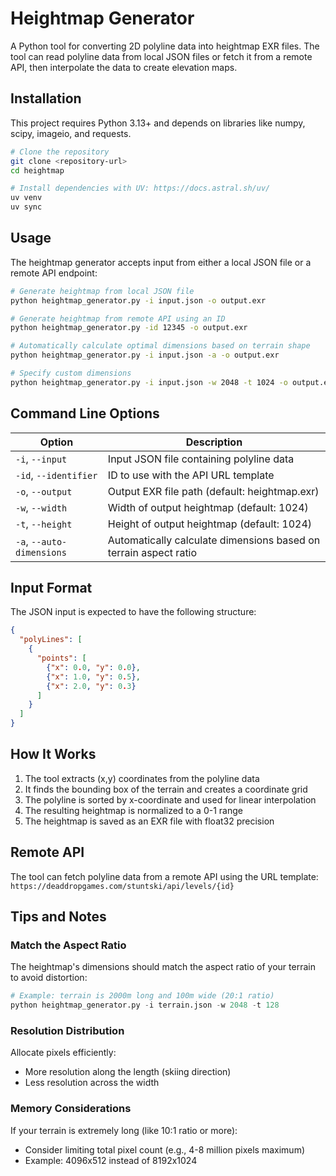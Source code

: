 # Heightmap Generator

A Python tool for converting 2D polyline data into heightmap EXR files. The tool can read polyline data from local JSON files or fetch it from a remote API, then interpolate the data to create elevation maps.

## Installation

This project requires Python 3.13+ and depends on libraries like numpy, scipy, imageio, and requests.

```bash
# Clone the repository
git clone <repository-url>
cd heightmap

# Install dependencies with UV: https://docs.astral.sh/uv/
uv venv
uv sync
```

## Usage

The heightmap generator accepts input from either a local JSON file or a remote API endpoint:

```bash
# Generate heightmap from local JSON file
python heightmap_generator.py -i input.json -o output.exr

# Generate heightmap from remote API using an ID
python heightmap_generator.py -id 12345 -o output.exr

# Automatically calculate optimal dimensions based on terrain shape
python heightmap_generator.py -i input.json -a -o output.exr

# Specify custom dimensions
python heightmap_generator.py -i input.json -w 2048 -t 1024 -o output.exr
```

## Command Line Options

| Option | Description |
|--------|-------------|
| `-i`, `--input` | Input JSON file containing polyline data |
| `-id`, `--identifier` | ID to use with the API URL template |
| `-o`, `--output` | Output EXR file path (default: heightmap.exr) |
| `-w`, `--width` | Width of output heightmap (default: 1024) |
| `-t`, `--height` | Height of output heightmap (default: 1024) |
| `-a`, `--auto-dimensions` | Automatically calculate dimensions based on terrain aspect ratio |

## Input Format

The JSON input is expected to have the following structure:

```json
{
  "polyLines": [
    {
      "points": [
        {"x": 0.0, "y": 0.0},
        {"x": 1.0, "y": 0.5},
        {"x": 2.0, "y": 0.3}
      ]
    }
  ]
}
```

## How It Works

1. The tool extracts (x,y) coordinates from the polyline data
2. It finds the bounding box of the terrain and creates a coordinate grid
3. The polyline is sorted by x-coordinate and used for linear interpolation
4. The resulting heightmap is normalized to a 0-1 range
5. The heightmap is saved as an EXR file with float32 precision

## Remote API

The tool can fetch polyline data from a remote API using the URL template:
`https://deaddropgames.com/stuntski/api/levels/{id}`

## Tips and Notes
### Match the Aspect Ratio
The heightmap's dimensions should match the aspect ratio of your terrain to avoid distortion:
```python
# Example: terrain is 2000m long and 100m wide (20:1 ratio)
python heightmap_generator.py -i terrain.json -w 2048 -t 128
```
### Resolution Distribution
Allocate pixels efficiently:
* More resolution along the length (skiing direction)
* Less resolution across the width

### Memory Considerations
If your terrain is extremely long (like 10:1 ratio or more):
* Consider limiting total pixel count (e.g., 4-8 million pixels maximum)
* Example: 4096x512 instead of 8192x1024